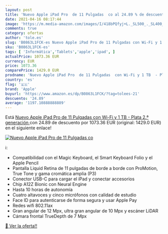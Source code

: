```yaml
---
layout: post
title: 'Nuevo Apple iPad Pro  de 11 Pulgadas  co al 24.89 % de descuento'
date: 2021-04-16 08:17:44
image: 'https://m.media-amazon.com/images/I/418bPQfyj+L._SL500_._SL400_.jpg'
comments: true
category: ofertas
author: 'tole.es'
slug: 'B0863L1FCK-es Nuevo Apple iPad Pro de 11 Pulgadas con Wi-Fi y 1 TB -...'
sku: 'B0863L1FCK-es'
tags: [ 'Informática','Tablets','apple','ipad', ]
actualPrice: 1073.36 EUR
currency: EUR
price: 1073.36
comparePrice: 1429.0 EUR
prodname: 'Nuevo Apple iPad Pro  de 11 Pulgadas  con Wi-Fi y 1 TB  - Plata  2.ª generación '
country: 'es'
flag: '🇪🇸'
brand: 'Apple'
buyurl: 'https://www.amazon.es/dp/B0863L1FCK/?tag=tolees-21'
descuento: '24.89'
average: '1197.10888888889'
---
```


Está [Nuevo Apple iPad Pro  de 11 Pulgadas  con Wi-Fi y 1 TB  - Plata  2.ª generación ](https://www.amazon.es/dp/B0863L1FCK/?tag=tolees-21) con 24.89 de descuento por 1073.36 EUR (original: 1429.0 EUR) en el siguiente enlace!

[![Nuevo Apple iPad Pro  de 11 Pulgadas  co](https://m.media-amazon.com/images/I/418bPQfyj+L._SL500_._SL400_.jpg)](https://www.amazon.es/dp/B0863L1FCK/?tag=tolees-21)

ℹ️:

- Compatibilidad con el Magic Keyboard, el Smart Keyboard Folio y el Apple Pencil
- Pantalla Liquid Retina de 11 pulgadas de borde a borde con ProMotion, True Tone y gama cromática amplia (P3)
- Conector USB-C para cargar el iPad y conectar accesorios
- Chip A12Z Bionic con Neural Engine
- Hasta 10 horas de autonomía
- Cuatro altavoces y cinco micrófonos con calidad de estudio
- Face ID para autenticarse de forma segura y usar Apple Pay
- Redes wifi 802.11ax
- Gran angular de 12 Mpx, ultra gran angular de 10 Mpx y escáner LiDAR
- Cámara frontal TrueDepth de 7 Mpx

[🛒 Ver la oferta!!](https://www.amazon.es/dp/B0863L1FCK/?tag=tolees-21)
